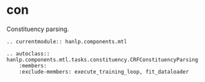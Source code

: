 # con

Constituency parsing.

```{eval-rst}
.. currentmodule:: hanlp.components.mtl

.. autoclass:: hanlp.components.mtl.tasks.constituency.CRFConstituencyParsing
	:members:
	:exclude-members: execute_training_loop, fit_dataloader

```
